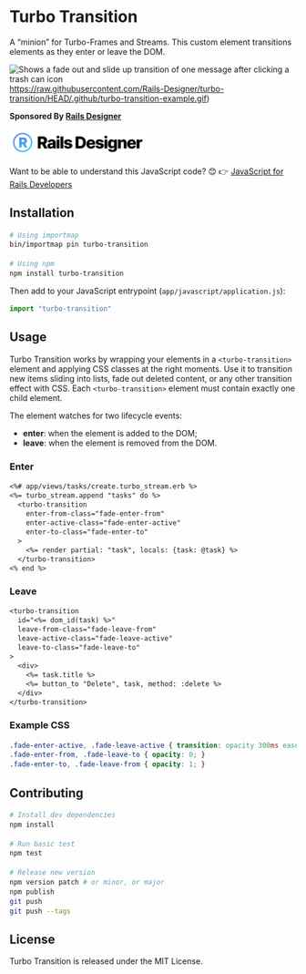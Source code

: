 # Turbo Transition

A “minion” for Turbo-Frames and Streams. This custom element transitions elements as they enter or leave the DOM.

![Shows a fade out and slide up transition of one message after clicking a trash can icon]()https://raw.githubusercontent.com/Rails-Designer/turbo-transition/HEAD/.github/turbo-transition-example.gif)

**Sponsored By [Rails Designer](https://railsdesigner.com/)**

<a href="https://railsdesigner.com/" target="_blank">
  <picture>
    <source media="(prefers-color-scheme: dark)" srcset="https://raw.githubusercontent.com/Rails-Designer/turbo-transition/HEAD/.github/logo-dark.svg">
    <source media="(prefers-color-scheme: light)" srcset="https://raw.githubusercontent.com/Rails-Designer/turbo-transition/HEAD/.github/logo-light.svg">
    <img alt="Rails Designer" src="https://raw.githubusercontent.com/Rails-Designer/turbo-transition/HEAD/.github/logo-light.svg" width="240" style="max-width: 100%;">
  </picture>
</a>

Want to be able to understand this JavaScript code? 😊 👉 [JavaScript for Rails Developers](https://javascriptforrails.com/)


## Installation

```bash
# Using importmap
bin/importmap pin turbo-transition

# Using npm
npm install turbo-transition
```

Then add to your JavaScript entrypoint (`app/javascript/application.js`):

```javascript
import "turbo-transition"
```


## Usage

Turbo Transition works by wrapping your elements in a `<turbo-transition>` element and applying CSS classes at the right moments. Use it to transition new items sliding into lists, fade out deleted content, or any other transition effect with CSS. Each `<turbo-transition>` element must contain exactly one child element.

The element watches for two lifecycle events:

- **enter**: when the element is added to the DOM;
- **leave**: when the element is removed from the DOM.


### Enter

```erb
<%# app/views/tasks/create.turbo_stream.erb %>
<%= turbo_stream.append "tasks" do %>
  <turbo-transition
    enter-from-class="fade-enter-from"
    enter-active-class="fade-enter-active"
    enter-to-class="fade-enter-to"
  >
    <%= render partial: "task", locals: {task: @task} %>
  </turbo-transition>
<% end %>
```


### Leave

```erb
<turbo-transition
  id="<%= dom_id(task) %>"
  leave-from-class="fade-leave-from"
  leave-active-class="fade-leave-active"
  leave-to-class="fade-leave-to"
>
  <div>
    <%= task.title %>
    <%= button_to "Delete", task, method: :delete %>
  </div>
</turbo-transition>
```


### Example CSS

```css
.fade-enter-active, .fade-leave-active { transition: opacity 300ms ease-out; }
.fade-enter-from, .fade-leave-to { opacity: 0; }
.fade-enter-to, .fade-leave-from { opacity: 1; }
```


## Contributing

```bash
# Install dev dependencies
npm install

# Run basic test
npm test

# Release new version
npm version patch # or minor, or major
npm publish
git push
git push --tags
```


## License

Turbo Transition is released under the MIT License.
